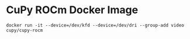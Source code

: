 # CuPy ROCm Docker Image

```
docker run -it --device=/dev/kfd --device=/dev/dri --group-add video cupy/cupy-rocm
```

